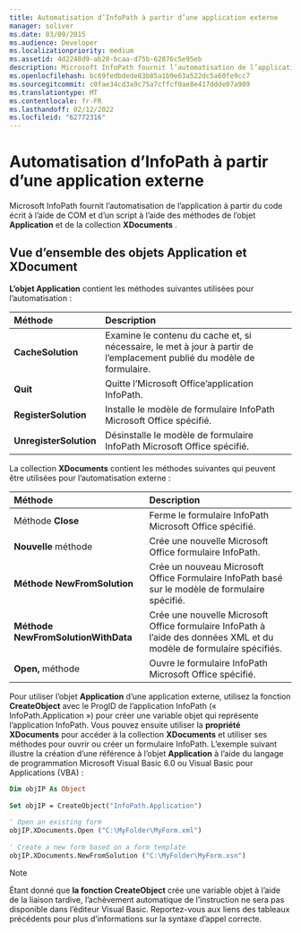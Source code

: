 ```yaml
---
title: Automatisation d’InfoPath à partir d’une application externe
manager: soliver
ms.date: 03/09/2015
ms.audience: Developer
ms.localizationpriority: medium
ms.assetid: 4d2248d9-ab20-bcaa-d75b-62876c5e95eb
description: Microsoft InfoPath fournit l’automatisation de l’application à partir du code écrit à l’aide de COM et d’un script à l’aide des méthodes de l’objet Application et de la collection XDocuments.
ms.openlocfilehash: bc69fedbdede83b85a1b9e63a522dc5a60fe9cc7
ms.sourcegitcommit: c0fae34cd3a9c75a7cffcf9ae8e417ddde07a989
ms.translationtype: MT
ms.contentlocale: fr-FR
ms.lasthandoff: 02/12/2022
ms.locfileid: "62772316"
---
```

# <a name="automating-infopath-from-an-external-application"></a>Automatisation d’InfoPath à partir d’une application externe

Microsoft InfoPath fournit l’automatisation de l’application à partir du code écrit à l’aide de COM et d’un script à l’aide des méthodes de l’objet **Application** et de la collection **XDocuments** . 
  
## <a name="overview-of-the-application-and-xdocument-objects"></a>Vue d’ensemble des objets Application et XDocument

**L’objet Application** contient les méthodes suivantes utilisées pour l’automatisation : 
  
|**Méthode**|**Description**|
|:-----|:-----|
|**CacheSolution** <br/> |Examine le contenu du cache et, si nécessaire, le met à jour à partir de l’emplacement publié du modèle de formulaire. |
|**Quit** <br/> |Quitte l’Microsoft Office’application InfoPath. |
|**RegisterSolution** <br/> |Installe le modèle de formulaire InfoPath Microsoft Office spécifié. |
|**UnregisterSolution** <br/> |Désinstalle le modèle de formulaire InfoPath Microsoft Office spécifié. |
   
La collection **XDocuments** contient les méthodes suivantes qui peuvent être utilisées pour l’automatisation externe : 
  
|**Méthode**|**Description**|
|:-----|:-----|
|Méthode **Close**  <br/> |Ferme le formulaire InfoPath Microsoft Office spécifié. |
|**Nouvelle** méthode  <br/> |Crée une nouvelle Microsoft Office formulaire InfoPath. |
|**Méthode NewFromSolution**  <br/> |Crée un nouveau Microsoft Office Formulaire InfoPath basé sur le modèle de formulaire spécifié. |
|**Méthode NewFromSolutionWithData**  <br/> |Crée une nouvelle Microsoft Office formulaire InfoPath à l’aide des données XML et du modèle de formulaire spécifiés. |
|**Open,** méthode  <br/> |Ouvre le formulaire InfoPath Microsoft Office spécifié. |
   
Pour utiliser l’objet **Application** d’une application externe, utilisez la fonction **CreateObject** avec le ProgID de l’application InfoPath (« InfoPath.Application ») pour créer une variable objet qui représente l’application InfoPath. Vous pouvez ensuite utiliser la **propriété XDocuments** pour accéder à la collection **XDocuments** et utiliser ses méthodes pour ouvrir ou créer un formulaire InfoPath. L’exemple suivant illustre la création d’une référence à l’objet **Application** à l’aide du langage de programmation Microsoft Visual Basic 6.0 ou Visual Basic pour Applications (VBA) : 
  
```vb
Dim objIP As Object 
 
Set objIP = CreateObject("InfoPath.Application") 
 
' Open an existing form 
objIP.XDocuments.Open ("C:\MyFolder\MyForm.xml") 
 
' Create a new form based on a form template 
objIP.XDocuments.NewFromSolution ("C:\MyFolder\MyForm.xsn") 

```

> [!NOTE]
> Étant donné que **la fonction CreateObject** crée une variable objet à l’aide de la liaison tardive, l’achèvement automatique de l’instruction ne sera pas disponible dans l’éditeur Visual Basic. Reportez-vous aux liens des tableaux précédents pour plus d’informations sur la syntaxe d’appel correcte. 
  

